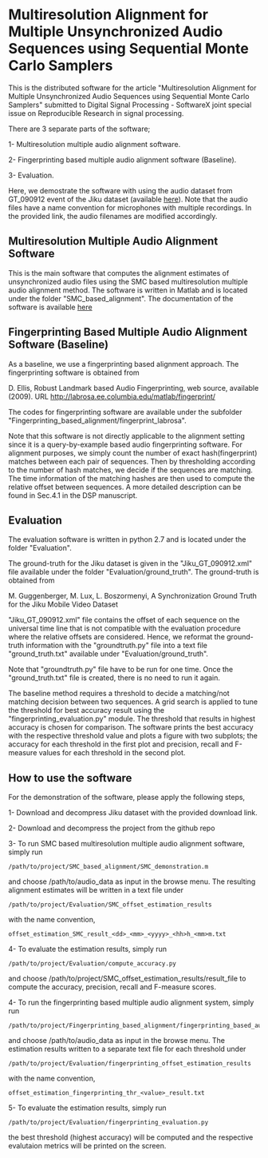 # Multiresolution Alignment for Multiple Unsynchronized Audio Sequences using Sequential Monte Carlo Samplers

This is the distributed software for the article "Multiresolution Alignment for Multiple Unsynchronized Audio Sequences using Sequential Monte Carlo Samplers" submitted to Digital Signal Processing - SoftwareX joint special issue on Reproducible Research in signal processing.

There are 3 separate parts of the software; 

1- Multiresolution multiple audio alignment software. 

2- Fingerprinting based multiple audio alignment software (Baseline).

3- Evaluation.

Here, we demostrate the software with using the audio dataset from GT_090912 event of the Jiku dataset (available [here](https://www.dropbox.com/sh/ktirf3t6b8lhs7d/AADlCm24Xw2A_qru5sUP71jFa?dl=0)). Note that the audio files have a name convention for microphones with multiple recordings. In the provided link, the audio filenames are modified accordingly.

## Multiresolution Multiple Audio Alignment Software

This is the main software that computes the alignment estimates of unsynchronized audio files using the SMC based multiresolution multiple audio alignment method. The software is written in Matlab and is located under the folder "SMC_based_alignment". The documentation of the software is available [here](www.dogacbasaran.com/Software_documentation/SMC_based_alignment_documentation/index.html)
 
## Fingerprinting Based Multiple Audio Alignment Software (Baseline)

As a baseline, we use a fingerprinting based alignment approach. The fingerprinting software is obtained from 

D. Ellis, Robust Landmark based Audio Fingerprinting, web source, available (2009).
URL http://labrosa.ee.columbia.edu/matlab/fingerprint/

The codes for fingerprinting software are available under the subfolder "Fingerprinting_based_alignment/fingerprint_labrosa".

Note that this software is not directly applicable to the alignment setting since it is a query-by-example based audio fingerprinting software. For alignment purposes, we simply count the number of exact hash(fingerprint) matches between each pair of sequences. Then by thresholding according to the number of hash matches, we decide if the sequences are matching. The time information of the matching hashes are then used to compute the relative offset between sequences. A more detailed description can be found in Sec.4.1 in the DSP manuscript. 

## Evaluation 

The evaluation software is written in python 2.7 and is located under the folder "Evaluation".

The ground-truth for the Jiku dataset is given in the "Jiku_GT_090912.xml" file available under the folder "Evaluation/ground_truth". The ground-truth is obtained from

M. Guggenberger, M. Lux, L. Boszormenyi, A Synchronization Ground
Truth for the Jiku Mobile Video Dataset 

"Jiku_GT_090912.xml" file contains the offset of each sequence on the universal time line that is not compatible with the evaluation procedure where the relative offsets are considered. Hence, we reformat the ground-truth information with the "groundtruth.py" file into a text file "ground_truth.txt" available under "Evaluation/ground_truth". 

Note that "groundtruth.py" file have to be run for one time. Once the "ground_truth.txt" file is created, there is no need to run it again. 

The baseline method requires a threshold to decide a matching/not matching decision between two sequences. A grid search is applied to tune the threshold for best accuracy result using the "fingerprinting_evaluation.py" module. The threshold that results in highest accuracy is chosen for comparison. The software prints the best accuracy with the respective threshold value and plots a figure with two subplots; the accuracy for each threshold in the first plot and precision, recall and F-measure values for each threshold in the second plot. 

## How to use the software

For the demonstration of the software, please apply the following steps,

1- Download and decompress Jiku dataset with the provided download link.

2- Download and decompress the project from the github repo
    
3- To run SMC based multiresolution multiple audio alignment software, simply run 

	/path/to/project/SMC_based_alignment/SMC_demonstration.m 

and choose /path/to/audio_data as input in the browse menu. The resulting alignment estimates will be written in a text file under 

	/path/to/project/Evaluation/SMC_offset_estimation_results 

with the name convention,

	offset_estimation_SMC_result_<dd>_<mm>_<yyyy>_<hh>h_<mm>m.txt

4- To evaluate the estimation results, simply run

	/path/to/project/Evaluation/compute_accuracy.py

and choose /path/to/project/SMC_offset_estimation_results/result_file to compute the accuracy, precision, recall and F-measure scores.

4-  To run the fingerprinting based multiple audio alignment system, simply run
 
	/path/to/project/Fingerprinting_based_alignment/fingerprinting_based_audio_alignment.m

and choose /path/to/audio_data as input in the browse menu. The estimation results written to a separate text file for each threshold under

	/path/to/project/Evaluation/fingerprinting_offset_estimation_results 

with the name convention,

	offset_estimation_fingerprinting_thr_<value>_result.txt

5- To evaluate the estimation results, simply run

	/path/to/project/Evaluation/fingerprinting_evaluation.py
	
the best threshold (highest accuracy) will be computed and the respective evalutaion metrics will be printed on the screen.



